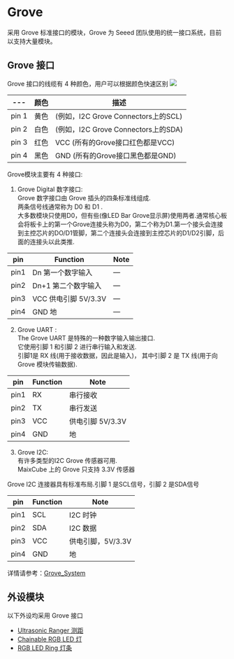 Grove
=====

采用 Grove 标准接口的模块，Grove 为 Seeed 团队使用的统一接口系统，目前以支持大量模块。 

## Grove 接口

Grove 接口的线缆有 4 种颜色，用户可以根据颜色快速区别
![](../../../assets/hardware/module_grove/grove_interface.jpg)

| ---   | 颜色 | 描述                                |
| ----- | ---- | ----------------------------------- |
| pin 1 | 黄色 | (例如，I2C Grove Connectors上的SCL) |
| pin 2 | 白色 | (例如，I2C Grove Connectors上的SDA) |
| pin 3 | 红色 | VCC (所有的Grove接口红色都是VCC)    |
| pin 4 | 黑色 | GND (所有的Grove接口黑色都是GND)    |

Grove模块主要有 4 种接口:

1. Grove Digital 数字接口:<br/>
    Grove 数字接口由 Grove 插头的四条标准线组成.<br/>
    两条信号线通常称为 D0 和 D1 .<br/>
    大多数模块只使用D0，但有些(像LED Bar Grove显示屏)使用两者.通常核心板会将板卡上的第一个Grove连接头称为D0，第二个称为D1.第一个接头会连接到主控芯片的DO/D1管脚，第二个连接头会连接到主控芯片的D1/D2引脚，后面的连接头以此类推.

| pin  | Function             | Note |
| ---- | -------------------- | ---- |
| pin1 | Dn 第一个数字输入    | —    |
| pin2 | Dn+1 第二个数字输入  | —    |
| pin3 | VCC 供电引脚 5V/3.3V | —    |
| pin4 | GND 地               | —    |


2. Grove UART :<br/>
    The Grove UART 是特殊的一种数字输入输出接口.<br/>
    它使用引脚 1 和引脚 2 进行串行输入和发送. <br/>
    引脚1是 RX 线(用于接收数据，因此是输入)，
    其中引脚 2 是 TX 线(用于向 Grove 模块传输数据).

| pin  | Function | Note             |
| ---- | -------- | ---------------- |
| pin1 | RX       | 串行接收         |
| pin2 | TX       | 串行发送         |
| pin3 | VCC      | 供电引脚 5V/3.3V |
| pin4 | GND      | 地               |

3. Grove I2C:<br/>
    有许多类型的I2C Grove 传感器可用.<br/>MaixCube 上的 Grove 只支持 3.3V 传感器

  Grove I2C 连接器具有标准布局.引脚 1 是SCL信号，引脚 2 是SDA信号

| pin  | Function | Note              |
| ---- | -------- | ----------------- |
| pin1 | SCL      | I2C 时钟          |
| pin2 | SDA      | I2C 数据          |
| pin3 | VCC      | 供电引脚，5V/3.3V |
| pin4 | GND      | 地                |

详情请参考：[Grove_System](https://wiki.seeedstudio.com/cn/Grove_System/)

## 外设模块

以下外设均采用 Grove 接口

* [Ultrasonic Ranger 测距](./grove_ultrasonic_ranger.md)
* [Chainable RGB LED 灯](./grove_chainable_rgb_led.md)
* [RGB LED Ring 灯条](./grove_rgb_led_ring.md)